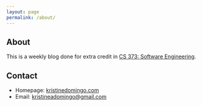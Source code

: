 ```yaml
---
layout: page
permalink: /about/
---
```


## About
This is a weekly blog done for extra credit in [CS 373: Software Engineering](http://www.cs.utexas.edu/users/downing/cs373/index.html).

## Contact
- Homepage: [kristinedomingo.com](http://kristinedomingo.com)
- Email: [kristineadomingo@gmail.com](mailto:kristineadomingo@gmail.com)